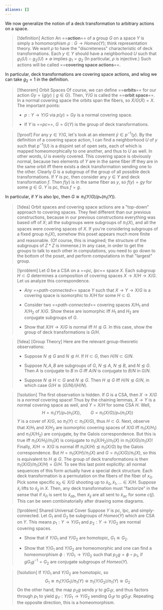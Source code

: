 ```yaml
---
aliases: []
---
```

We now generalize the notion of a deck transformation to arbitrary actions on a space. 
> [!definition] Action
An ==**action**== of a group $G$ on a space $Y$ is simply a homomorphism $\rho: G\to Homeo(Y)$; think representation theory. We want $\rho$ to have the \"discreteness\" characteristic of deck transformations. Each $y \in Y$ should have a neighborhood $U$ such that $g_1(U)\cap g_2(U) \neq \emptyset$ implies $g_1 = g_2$ (In particular, $\rho$ is injective.) Such actions will be called ==**covering space actions**==. 

In particular, deck transformations are covering space actions, and wlog we can take $g_2 = 1$ in the definition.

> [!theorem] Orbit Spaces
Of course, we can define ==**orbits**== for our action $Gy = \{g(y) \mid g\in G\}$. Then, $Y / G$ is called the ==**orbit space**==. In a normal covering space the orbits span the fibers, so $\tilde{X} / G(\tilde{X}) = X$. The important points: 
>  
>  
>  
>  -  $p: Y\to Y/G$ via $p(y) = Gy$ is a normal covering space. 
>  
>  -  If $Y$ is ==*pc*==, $G = G(Y)$ is the group of deck transformations. 
>  
>  


> [!proof] 
For any $y\in Y / G$, let's look at an element $\tilde{y}\in p^{-1}(y)$. By the definition of a covering space action, I can find a neighborhood $U$ of $y$ such that $p^{-1}(U)$ is a disjoint set of open sets, each of which is mapped homeomorphically to one another, and thus to $U$ as well. In other words, $U$ is evenly covered. This covering space is obviously normal, because two elements of $Y$ are in the same fiber iff they are in the same orbit iff there exists a deck transformation sending one to the other. Clearly $G$ is a subgroup of the group of all possible deck transformations. If $Y$ is pc, then consider any $y\in Y$ and deck transformation $f$. Then $f(y)$ is in the same fiber as $y$, so $f(y) = gy$ for some $g\in G$. $Y$ is pc, thus $f = g$. 

In particular, if $Y$ is also lpc, then $G\cong \pi_1(Y/G) / p_*(\pi_1(Y))$. 

> [!idea] 
Orbit spaces and covering space actions are a \"top-down\" approach to covering spaces. They feel different than our previous constructions, because in our previous constructions everything was based off of $X$; all the subgroups were subgroups of $\pi_1(X)$, and all the spaces were covering spaces of $X$. If you're considering subgroups of a fixed group $\pi_1(X)$, somehow this poset appears much more finite and reasonable. (Of course, this is imagined; the structure of the subgroups of $Z\ast Z$ is immense.) In any case, in order to get the groups to talk to each other in computations, you need to go down to the bottom of the poset, and perform computations in that \"largest\" group. 


> [!problem] 
Let $G$ be a CSA on a ==*pc, lpc*== space $X$. Each subgroup $H\subset G$ determines a composition of covering spaces $X\to X/H \to X/G$. Let us analyze this correspondence. 
>  
>  
>  
>  -  *Any* ==*path-connected*== space $Y$ such that $X\to Y\to X/G$ is a covering space is isomorphic to $X/H$ for some $H\subset G$. 
>  
>  -  Consider two ==*path-connected*== covering spaces $X/H_1$ and $X/H_2$ of $X/G$. Show these are isomorphic iff $H_1$ and $H_2$ are conjugate subgroups of $G$. 
>  
>  -  Show that $X/H \to X/G$ is normal iff $H \trianglelefteq G$. In this case, show the group of deck transformations is $G/H$. 
>  
>  


> [!idea] 
[Group Theory] Here are the relevant group-theoretic observations: 
>  
>  
>  
>  -  Suppose $N\trianglelefteq G$ and $N\trianglelefteq H$. If $H\subset G$, then $H/N \subset G/N$. 
>  
>  -  Suppose $N,A,B$ are subgroups of $G$, $N\trianglelefteq A$, $N\trianglelefteq B$, and $N\trianglelefteq G$. Then $A$ is conjugate to $B$ in $G$ iff $A/N$ is conjugate to $B/N$ in $G/N$. 
>  
>  -  Suppose $N\trianglelefteq H \subset G$ and $N\trianglelefteq G$. Then $H\trianglelefteq G$ iff $H/N \trianglelefteq G/N$, in which case $G/H \cong (G/N) / (H/N)$. 
>  
>  


> [!solution] 
The first observation is hidden. If $G$ is a CSA, then $X\to X/G$ is a *normal* covering space! Thus by the chaining lemmas, $X\to Y$ is a normal covering space as well, and $Y = X / H$ for some CSA $H$. Well, $$ H = \pi_1(Y) / p_*(\pi_1(X)),\qquad G = \pi_1(X/G) / p_*(\pi_1(X)) $$ $Y$ is a cover of $X/G$, so $\pi_1(Y) \subset \pi_1(X/G)$, thus $H\subset G$. Next, observe that $X/H_1$ and $X/H_2$ are isomorphic covering spaces of $X/G$ iff $\pi_1(X/H_1)$ and $\pi_1(X/H_2)$ are conjugate, by the Galois correspondence. But this is true iff $\pi_1(X/H_1) / \pi_1(X)$ is conjugate to $\pi_1(X/H_2) / \pi_1(X)$ in $\pi_1(X/G) / \pi_1(X)$! Finally, $X/H \to X/G$ is normal iff $\pi_1(X/H) \trianglelefteq \pi_1(X/G)$ by the Galois correspondence. But $H = \pi_1(X/H) / \pi_1(X)$ and $G = \pi_1(X/G) / \pi_1(X)$, so this is equivalent to $H\trianglelefteq G$. The group of deck transformations is then $\pi_1(X/G) / \pi_1(X/H) = G/H$. To see this last point explicitly: all normal sequences of this form actually have a special deck structure. Each deck transformation is a permutation on the fibers of the fiber of $x_0$. Pick some specific $x_0\in X/G$ shooting up to $\tilde{x}_0, \tilde{x}_1, \dots \in X/H$. Suppose $\tilde{x}_i$ lifts to $\tilde{x}_{ij}$ in $X$. Then, any deck transformation must \"factorize\" in the sense that if $\tilde{x}_{i1}$ is sent to $\tilde{x}_{ab}$, then $\tilde{x}_{ij}$ are all sent to $\tilde{x}_{ac}$ for some $c(j)$. This can be seen combinatorially after drawing some diagrams. 


> [!problem] Shared Universal Cover
Suppose $Y$ is pc, lpc, and simply-connected. Let $G_1$ and $G_2$ be subgroups of $Homeo(Y)$ which are CSA on $Y$. This means $p_1: Y\to Y/G_1$ and $p_2: Y\to Y/G_2$ are normal covering spaces. 
>  
>  
>  
>  -  Show that if $Y/G_1$ and $Y/G_2$ are homotopic, $G_1\cong G_2$. 
>  
>  -  Show that $Y/G_1$ and $Y/G_2$ are homeomorphic and one can find a homeomorphism $\phi: Y/G_1 \to Y/G_2$ such that $p_2 g = \phi \circ p_1$, if $gG_1g^{-1} = G_2$ are conjugate subgroups of $Homeo(Y)$. 
>  
>  


> [!solution] 
If $Y/G_1$ and $Y/G_2$ are homotopic, so $$ G_1 \cong \pi_1(Y/G_1) / \pi_1(Y) \cong \pi_1(Y/G_2) / \pi_1(Y) \cong G_2 $$ On the other hand, the map $p_2 g$ sends $y$ to $gG_1 y$, and thus factors through $p_1$ to yield $g_Y: Y/G_1 \to Y/G_2$ sending $G_1 y$ to $gG_1 y$. Repeating the opposite direction, this is a homeomorphism.